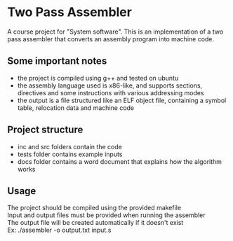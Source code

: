 

# Two Pass Assembler
A course project for "System software". This is an implementation of a two pass assembler that converts an assembly program into machine code.

## Some important notes
* the project is compiled using g++ and tested on ubuntu
* the assembly language used is x86-like, and supports sections, directives and some instructions with various addressing modes
* the output is a file structured like an ELF object file, containing
a symbol table, relocation data and machine code

## Project structure
* inc and src folders contain the code
* tests folder contains example inputs
* docs folder contains a word document that explains how the algorithm works

## Usage
The project should be compiled using the provided makefile <br/>
Input and output files must be provided when running the assembler<br/>
The output file will be created automatically if it doesn't exist<br/>
Ex: ./assembler -o output.txt input.s